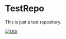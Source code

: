 # TestRepo

This is just a test repository.

[![DOI](https://zenodo.org/badge/DOI/10.5281/zenodo.6670536.svg)](https://doi.org/10.5281/zenodo.6670536)

